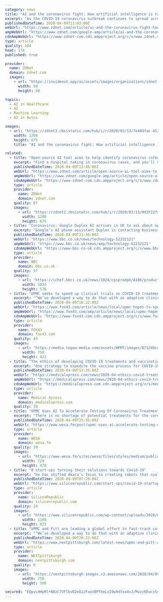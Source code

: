 ```yaml
---
category: news
title: "AI and the coronavirus fight: How artificial intelligence is taking on COVID-19"
excerpt: "As the COVID-19 coronavirus outbreak continues to spread across the globe, companies and researchers are looking to use artificial intelligence as a way of addressing the ... turning COVID-Net from a technical implementation to a system that can be used by healthcare workers. It's also now developing a neural network for risk-stratifying ..."
publishedDateTime: 2020-04-09T11:03:00Z
webUrl: "https://www.zdnet.com/article/ai-and-the-coronavirus-fight-how-artificial-intelligence-is-taking-on-covid-19/"
ampWebUrl: "https://www.zdnet.com/google-amp/article/ai-and-the-coronavirus-fight-how-artificial-intelligence-is-taking-on-covid-19/"
cdnAmpWebUrl: "https://www-zdnet-com.cdn.ampproject.org/c/s/www.zdnet.com/google-amp/article/ai-and-the-coronavirus-fight-how-artificial-intelligence-is-taking-on-covid-19/"
type: article
quality: 104
heat: 174
published: true

provider:
  name: ZDNet
  domain: zdnet.com
  images:
    - url: "https://insideout.app/ai/assets/images/organizations/zdnet.com-50x50.jpg"
      width: 50
      height: 50

topics:
  - AI in Healthcare
  - AI
  - Machine Learning
  - AI in Autos

images:
  - url: "https://zdnet3.cbsistatic.com/hub/i/r/2020/03/13/7e404fac-4532-4237-8f10-91e709d6b15b/thumbnail/1200x675/80e3fc902fe3c9d6aba28b44aa664ac0/20200313-tiernan-karen-corona.png"
    width: 1200
    height: 675
    title: "AI and the coronavirus fight: How artificial intelligence is taking on COVID-19"

related:
  - title: "Open-source AI tool aims to help identify coronavirus infections"
    excerpt: "Find a hospital taking in coronavirus cases, and you'll most likely find departments often in need of more staff and without enough testing kits. Now one Canadian AI startup is hoping to develop tools that will automatically detect COVID-19 infections from X-rays, and help guide medical professionals on how seriously the infection has taken hold."
    publishedDateTime: 2020-04-09T13:49:00Z
    webUrl: "https://www.zdnet.com/article/open-source-ai-tool-aims-to-help-identify-coronavirus-infections/"
    ampWebUrl: "https://www.zdnet.com/google-amp/article/open-source-ai-tool-aims-to-help-identify-coronavirus-infections/"
    cdnAmpWebUrl: "https://www-zdnet-com.cdn.ampproject.org/c/s/www.zdnet.com/google-amp/article/open-source-ai-tool-aims-to-help-identify-coronavirus-infections/"
    type: article
    provider:
      name: ZDNet
      domain: zdnet.com
    quality: 87
    images:
      - url: "https://zdnet2.cbsistatic.com/hub/i/r/2020/03/13/0d3f22fd-6dcd-48d4-854e-c546e8aed8c5/thumbnail/1200x675/7142d5c50785c3a5cd999938c9268465/covid19-preparations-how-to-make-remote-5e6b66a2cf0d880001187a5b-1-mar-13-2020-12-35-53-poster.jpg"
        width: 1200
        height: 675
  - title: "Coronavirus: Google Duplex AI arrives in UK to ask about opening hours"
    excerpt: "Google’s AI phone assistant Duplex is contacting businesses across the UK and asking them what their coronavirus business hours are. It is using the responses to update company listings shown on Google Search and Google Maps. The Duplex AI assistant can be used by people in the US and New Zealand to make restaurant bookings and other ..."
    publishedDateTime: 2020-04-09T13:30:00Z
    webUrl: "https://www.bbc.co.uk/news/technology-52232121"
    ampWebUrl: "https://www.bbc.co.uk/news/amp/technology-52232121"
    cdnAmpWebUrl: "https://www-bbc-co-uk.cdn.ampproject.org/c/s/www.bbc.co.uk/news/amp/technology-52232121"
    type: article
    provider:
      name: BBC
      domain: bbc.co.uk
    quality: 57
    images:
      - url: "https://ichef.bbci.co.uk/news/1024/cpsprodpb/A106/production/_111722214_google_assistant_button.jpg"
        width: 1024
        height: 576
  - title: "UPMC seeks to speed up clinical trials on COVID-19 treatments with the help of artificial intelligence"
    excerpt: "“We’ve developed a way to do that with an adaptive clinical trial model that relies on a type of artificial intelligence known as reinforcement learning to identify the best, evidence-backed therapy for COVID-19 much faster than using the traditional scientific approach.” He compares the REMAP approach to a chef offering a prix fixe menu ..."
    publishedDateTime: 2020-04-09T16:22:00Z
    webUrl: "https://www.fox43.com/article/news/local/upmc-hopes-to-speed-up-clinical-trials-on-covid-19-treatments-with-the-help-of-artificial-intelligence/521-fd2da9db-f846-4dbb-9bb0-e4e444928d63"
    ampWebUrl: "https://www.fox43.com/amp/article/news/local/upmc-hopes-to-speed-up-clinical-trials-on-covid-19-treatments-with-the-help-of-artificial-intelligence/521-fd2da9db-f846-4dbb-9bb0-e4e444928d63"
    cdnAmpWebUrl: "https://www-fox43-com.cdn.ampproject.org/c/s/www.fox43.com/amp/article/news/local/upmc-hopes-to-speed-up-clinical-trials-on-covid-19-treatments-with-the-help-of-artificial-intelligence/521-fd2da9db-f846-4dbb-9bb0-e4e444928d63"
    type: article
    provider:
      name: FOX43
      domain: fox43.com
    quality: 43
    images:
      - url: "https://media.tegna-media.com/assets/WPMT/images/071249cd-4235-4539-b33d-45b9138af828/071249cd-4235-4539-b33d-45b9138af828_750x422.jpg"
        width: 750
        height: 422
  - title: "The ethics of developing COVID-19 treatments and vaccination"
    excerpt: "One strategy to expedite the vaccine process for COVID-19 is turning to the power of artificial intelligence (AI). London's colleague, Carnegie Mellon professor David Danks, looks at the intersection of ethics and machine learning. He's seeing no shortage of worldwide suggestions of how AI may play a role in helping to find quick treatments and ..."
    publishedDateTime: 2020-04-09T13:35:00Z
    webUrl: "https://medicalxpress.com/news/2020-04-ethics-covid-treatments-vaccination.html"
    ampWebUrl: "https://medicalxpress.com/news/2020-04-ethics-covid-treatments-vaccination.amp"
    cdnAmpWebUrl: "https://medicalxpress-com.cdn.ampproject.org/c/s/medicalxpress.com/news/2020-04-ethics-covid-treatments-vaccination.amp"
    type: article
    provider:
      name: Medical Xpress
      domain: medicalxpress.com
    quality: 39
  - title: "UPMC Uses AI To Accelerate Testing Of Coronavirus Treatments"
    excerpt: "There is no shortage of potential treatments for the coronavirus—the real shortage is the time to figure out which ones work best. But UPMC says it plans to use artificial intelligence to accelerate the timetable for winnowing out approaches that don’t work. And among the first drugs to be tested will be anti-malarial medication ..."
    publishedDateTime: 2020-04-09T15:35:00Z
    webUrl: "https://www.wesa.fm/post/upmc-uses-ai-accelerate-testing-coronavirus-treatments"
    type: article
    provider:
      name: WESA
      domain: wesa.fm
    quality: 39
    images:
      - url: "https://www.wesa.fm/sites/wesa/files/styles/medium/public/202004/anguspic.png"
        width: 728
        height: 470
  - title: "8 start-ups turning their solutions towards Covid-19"
    excerpt: "he has shifted Akara’s focus to creating robots that could potentially bathe a room in UV light to kill bacteria and limit the spread of the virus. After raising $56m in in October 2019, Healx has now turned some of its attention to the ongoing Covid-19 crisis. The Cambridge University-based AI start-up typically uses its technology to ..."
    publishedDateTime: 2020-04-09T07:20:00Z
    webUrl: "https://www.siliconrepublic.com/start-ups/covid-19-startup-solutions-coronavirus-entrepreneurs"
    type: article
    provider:
      name: SiliconRepublic
      domain: siliconrepublic.com
    quality: 24
    images:
      - url: "https://www.siliconrepublic.com/wp-content/uploads/2020/04/ppe.png"
        width: 1100
        height: 825
  - title: "UPMC and Pitt are leading a global effort to fast-track coronavirus therapies. “This is an unprecedented pandemic and we"
    excerpt: "“We’ve developed a way to do that with an adaptive clinical trial model that relies on a type of artificial intelligence known as reinforcement learning to identify the best, evidence-backed therapy for COVID-19 much faster than using the traditional scientific approach.” Before COVID-19 was even a threat, Angus was working with ..."
    publishedDateTime: 2020-04-09T20:23:00Z
    webUrl: "https://www.nextpittsburgh.com/latest-news/upmc-and-pitt-are-leading-a-global-effort-to-fast-track-coronavirus-therapies-this-is-an-unprecedented-pandemic-and-we-need-an-unprecedented-response/"
    type: article
    provider:
      name: NEXTpittsburgh
      domain: nextpittsburgh.com
    quality: 0
    images:
      - url: "https://nextpittsburgh-images.s3.amazonaws.com/2020/04/09120159/4-09-20_COVID_19_Press_Conference-1-scaled-e1586448157245.jpg"
        width: 750
        height: 500

secured: "EQpvLHHpHl+N8zC7VFlbvD2eA1zFaaVBPfkeLoI9w9dYxa4vJ/Muzz6EwcsSczsLJnZE+mzHv+dXrgUGLwuI4lhBLSL3HSk5u0yDnhkafWIYwRtmC4A73o/nleAr0Z1FFUbv7UIxyDedawwbC4BPPLh6dCSjlvp4fiNJtZby7ZYyjr2Pa1LFITFh7Lb/xB1fry359JvcsRwcU+cGBHyN0qsF6jNxEIPwqxc5wS/e6/5a6XeINk8Smz2roNecjyEKQZbADoWH525W+r9vVbaJxJjlwywZOHw04qard/2wSsnNqZ6HnnThorFuzoAnfrhCZby3pFYxl23Zcws5V0Z9tMoKnB/r6I3iGR10oCZVirzThoS1VUFLmyVUT/v3IBRB5ElLC/RPSPN5wNORuCxOWRTGO//KLnrXMncAdUsAwmnpJlVSfC1sdne0DUGh81CCreaBhFDR6zWP+cMEIy7wtcPsO1OORfhp7bxy25wkQws=;1+FoCehNVtiQMwxein3oGw=="
---
```



